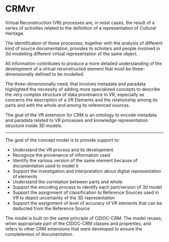 # CRMvr

Virtual Reconstruction (VR) processes are, in most cases, the result of a series of activities related to the definition of a representation of Cultural Heritage.

The identification of these processes, together with the analysis of different kind of source documentation, provides to scholars and people involved in 3d modelling different virtual representation of the same object.
  
All information contributes to produce a more detailed understanding of the development of a virtual reconstructed element that must be three-dimensionally defined to be modelled.
  
The three-dimensionally need, that involves metadata and paradata highlighted the necessity of adding more specialized concepts to describe the very complex structure of data provenance in VR, especially as concerns the description of a VR Elements and the relationship among its parts and with the whole and among its referenced sources.

The goal of the VR extension for CRM is an ontology to encode metadata and paradata related to VR processes and knowledge representation structure inside 3D models.

---

The goal of the concept model is to provide support to:

* Understand the VR process and its development 
* Recognize the provenance of information used
* Identify the various version of the same element because of documentation used to model it
* Support the investigation and interpretation about digital representation of elements
* Understand the correlation between parts and whole
* Support the encoding process to identify each part/version of 3d model
* Support the assignment of classification to Reference Sources used in VR to depict uncertainty of the 3D representation
* Support the assignment of level of accuracy of VR elements that can be deducted from the Reference Source

The model is built on the same principle of CIDOC-CRM. The model reuses, when appropriate part of the CIDOC-CRM classes and properties, and refers to other CRM extensions that were developed to ensure the completeness of documentation.
